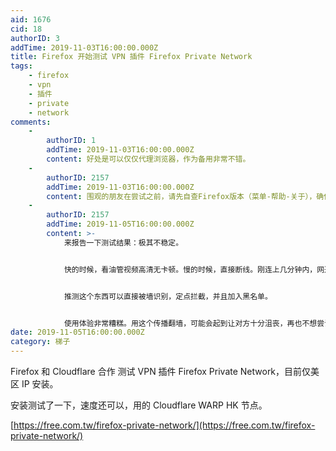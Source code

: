 ```yaml
---
aid: 1676
cid: 18
authorID: 3
addTime: 2019-11-03T16:00:00.000Z
title: Firefox 开始测试 VPN 插件 Firefox Private Network
tags:
    - firefox
    - vpn
    - 插件
    - private
    - network
comments:
    -
        authorID: 1
        addTime: 2019-11-03T16:00:00.000Z
        content: 好处是可以仅仅代理浏览器，作为备用非常不错。
    -
        authorID: 2157
        addTime: 2019-11-03T16:00:00.000Z
        content: 围观的朋友在尝试之前，请先自查Firefox版本（菜单-帮助-关于），确保使用的是Mozilla出品的原版，而非谋智出品的党国特供版。
    -
        authorID: 2157
        addTime: 2019-11-05T16:00:00.000Z
        content: >-
            来报告一下测试结果：极其不稳定。


            快的时候，看油管视频高清无卡顿。慢的时候，直接断线。刚连上几分钟内，网速很快，之后会突然断线。有时候，断开重连新的线路，依旧无法打开网页。


            推测这个东西可以直接被墙识别，定点拦截，并且加入黑名单。


            使用体验非常糟糕。用这个传播翻墙，可能会起到让对方十分沮丧，再也不想尝试翻墙的反效果。
date: 2019-11-05T16:00:00.000Z
category: 梯子
---
```


Firefox 和 Cloudflare 合作 测试 VPN 插件 Firefox Private Network，目前仅美区 IP 安装。

安装测试了一下，速度还可以，用的 Cloudflare WARP HK 节点。

[https://free.com.tw/firefox-private-network/](https://free.com.tw/firefox-private-network/)
